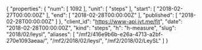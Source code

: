 {
  "properties": {
    "num": [
      1092
    ],
    "unit": [
      "steps"
    ],
    "start": [
      "2018-02-27T00:00:00Z"
    ],
    "end": [
      "2018-02-28T00:00:00Z"
    ],
    "published": [
      "2018-02-28T00:00:00Z"
    ]
  },
  "client_id": "https://www-api.jvt.me/fit",
  "date": "2018-02-28T00:00:00Z",
  "kind": "steps",
  "h": "h-measure",
  "slug": "2018/02/leysl",
  "aliases": [
    "/mf2/416e9b6b-e26a-4713-a2bf-270e1093aeaa/",
    "/mf2/2018/02/leysl",
    "/mf2/2018/02/LeySL"
  ]
}
